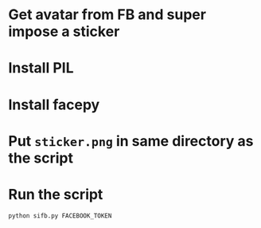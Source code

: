 Get avatar from FB and super impose a sticker
=============================================

# Install PIL
# Install facepy
# Put ```sticker.png``` in same directory as the script
# Run the script

```
python sifb.py FACEBOOK_TOKEN
```
